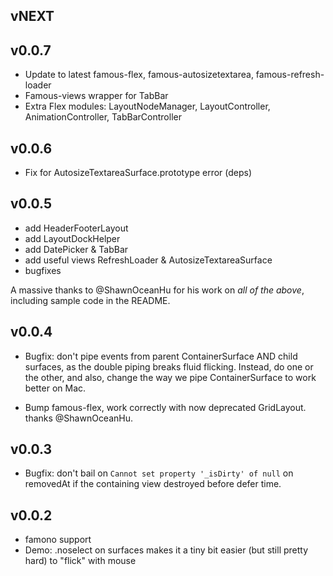 ## vNEXT

## v0.0.7

* Update to latest famous-flex, famous-autosizetextarea, famous-refresh-loader
* Famous-views wrapper for TabBar
* Extra Flex modules: LayoutNodeManager, LayoutController,
  AnimationController, TabBarController

## v0.0.6

* Fix for AutosizeTextareaSurface.prototype error (deps)

## v0.0.5

* add HeaderFooterLayout
* add LayoutDockHelper
* add DatePicker & TabBar
* add useful views RefreshLoader & AutosizeTextareaSurface
* bugfixes

A massive thanks to @ShawnOceanHu for his work on *all of the above*, including
sample code in the README.

## v0.0.4

* Bugfix: don't pipe events from parent ContainerSurface AND child surfaces,
  as the double piping breaks fluid flicking.  Instead, do one or the other,
  and also, change the way we pipe ContainerSurface to work better on Mac.

* Bump famous-flex, work correctly with now deprecated GridLayout.
  thanks @ShawnOceanHu.

## v0.0.3

* Bugfix: don't bail on `Cannot set property '_isDirty' of null` on removedAt
  if the containing view destroyed before defer time.

## v0.0.2

* famono support
* Demo: .noselect on surfaces makes it a tiny bit easier (but still pretty
  hard) to "flick" with mouse
